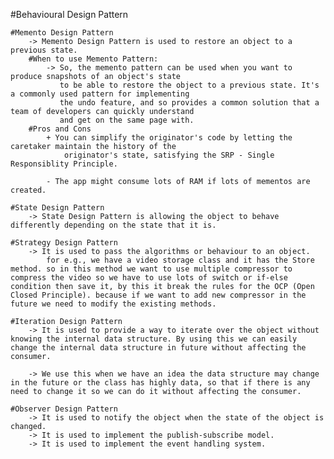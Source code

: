 ﻿#Behavioural Design Pattern

	#Memento Design Pattern
		-> Memento Design Pattern is used to restore an object to a previous state.
		#When to use Memento Pattern:
			-> So, the memento pattern can be used when you want to produce snapshots of an object's state
			   to be able to restore the object to a previous state. It's a commonly used pattern for implementing
			   the undo feature, and so provides a common solution that a team of developers can quickly understand
			   and get on the same page with.
		#Pros and Cons
			+ You can simplify the originator's code by letting the caretaker maintain the history of the
				originator's state, satisfying the SRP - Single Responsiblity Principle.

			- The app might consume lots of RAM if lots of mementos are created.

	#State Design Pattern
		-> State Design Pattern is allowing the object to behave differently depending on the state that it is.

	#Strategy Design Pattern
		-> It is used to pass the algorithms or behaviour to an object.
			for e.g., we have a video storage class and it has the Store method. so in this method we want to use multiple compressor to compress the video so we have to use lots of switch or if-else condition then save it, by this it break the rules for the OCP (Open Closed Principle). because if we want to add new compressor in the future we need to modify the existing methods.

	#Iteration Design Pattern
		-> It is used to provide a way to iterate over the object without knowing the internal data structure. By using this we can easily change the internal data structure in future without affecting the consumer.

		-> We use this when we have an idea the data structure may change in the future or the class has highly data, so that if there is any need to change it so we can do it without affecting the consumer.

	#Observer Design Pattern
		-> It is used to notify the object when the state of the object is changed.
		-> It is used to implement the publish-subscribe model.
		-> It is used to implement the event handling system.

